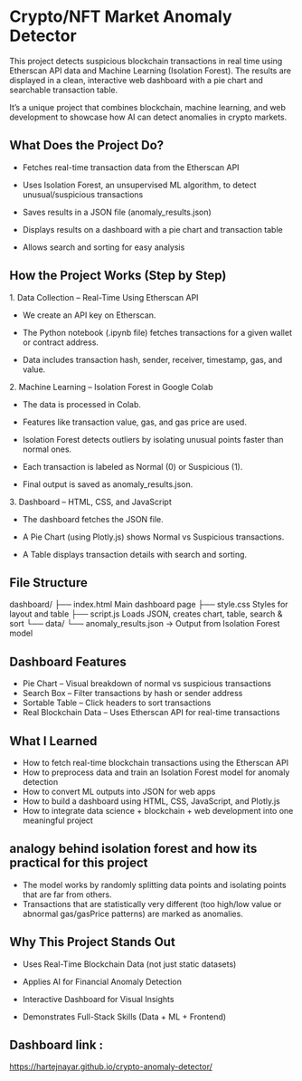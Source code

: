 
# Crypto/NFT Market Anomaly Detector
This project detects suspicious blockchain transactions in real time using Etherscan API data and Machine Learning (Isolation Forest).
The results are displayed in a clean, interactive web dashboard with a pie chart and searchable transaction table.

It’s a unique project that combines blockchain, machine learning, and web development to showcase how AI can detect anomalies in crypto markets.

## What Does the Project Do?
- Fetches real-time transaction data from the Etherscan API

- Uses Isolation Forest, an unsupervised ML algorithm, to detect unusual/suspicious transactions

- Saves results in a JSON file (anomaly_results.json)

- Displays results on a dashboard with a pie chart and transaction table

- Allows search and sorting for easy analysis

##  How the Project Works (Step by Step)
1️. Data Collection – Real-Time Using Etherscan API
- We create an API key on Etherscan.

- The Python notebook (.ipynb file) fetches transactions for a given wallet or contract address.

- Data includes transaction hash, sender, receiver, timestamp, gas, and value.

2️.  Machine Learning – Isolation Forest in Google Colab
- The data is processed in Colab.

- Features like transaction value, gas, and gas price are used.

- Isolation Forest detects outliers by isolating unusual points faster than normal ones.

- Each transaction is labeled as Normal (0) or Suspicious (1).

- Final output is saved as anomaly_results.json.

3️.  Dashboard – HTML, CSS, and JavaScript
- The dashboard fetches the JSON file.

- A Pie Chart (using Plotly.js) shows Normal vs Suspicious transactions.

- A Table displays transaction details with search and sorting.

## File Structure

dashboard/
├── index.html               Main dashboard page
├── style.css                Styles for layout and table
├── script.js                Loads JSON, creates chart, table, search & sort
└── data/
    └── anomaly_results.json → Output from Isolation Forest model
## Dashboard Features
-  Pie Chart – Visual breakdown of normal vs suspicious transactions
- Search Box – Filter transactions by hash or sender address
-  Sortable Table – Click headers to sort transactions
-  Real Blockchain Data – Uses Etherscan API for real-time transactions

##  What I Learned
-  How to fetch real-time blockchain transactions using the Etherscan API
-  How to preprocess data and train an Isolation Forest model for anomaly detection
-  How to convert ML outputs into JSON for web apps
-  How to build a dashboard using HTML, CSS, JavaScript, and Plotly.js
-  How to integrate data science + blockchain + web development into one meaningful project

## analogy behind isolation forest and how its practical for this project 
- The model works by randomly splitting data points and isolating points that are far from others.
- Transactions that are statistically very different (too high/low value or abnormal gas/gasPrice patterns) are marked as anomalies.
  
## Why This Project Stands Out
- Uses Real-Time Blockchain Data (not just static datasets)

- Applies AI for Financial Anomaly Detection

- Interactive Dashboard for Visual Insights

- Demonstrates Full-Stack Skills (Data + ML + Frontend)
  
## Dashboard link : 
https://hartejnayar.github.io/crypto-anomaly-detector/
